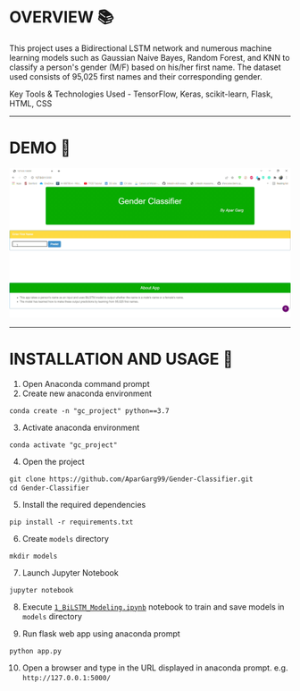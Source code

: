 # OVERVIEW 📚
This project uses a Bidirectional LSTM network and numerous machine learning models such as Gaussian Naive Bayes, Random Forest, and KNN to classify a person's gender (M/F) based on his/her first name. The dataset used consists of 95,025 first names and their corresponding gender.

Key Tools & Technologies Used - TensorFlow, Keras, scikit-learn, Flask, HTML, CSS

---

# DEMO 🎥
<kbd>
  <img src="https://github.com/AparGarg99/Gender-Classifier/blob/main/demo.gif">
</kbd>

---

# INSTALLATION AND USAGE 🔌
1. Open Anaconda command prompt
2. Create new anaconda environment
```
conda create -n "gc_project" python==3.7
```
3. Activate anaconda environment
```
conda activate "gc_project"
```
4. Open the project
```
git clone https://github.com/AparGarg99/Gender-Classifier.git
cd Gender-Classifier
```
5. Install the required dependencies
```
pip install -r requirements.txt
```
6. Create `models` directory
```
mkdir models
```
7. Launch Jupyter Notebook
```
jupyter notebook
```
8. Execute [`1_BiLSTM_Modeling.ipynb`](https://github.com/AparGarg99/Gender-Classifier/blob/main/1_BiLSTM_Modeling.ipynb) notebook to train and save models in `models` directory

9. Run flask web app using anaconda prompt
```
python app.py
```
10. Open a browser and type in the URL displayed in anaconda prompt. e.g. `http://127.0.0.1:5000/`
